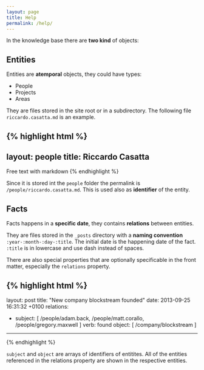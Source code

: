 ```yaml
---
layout: page
title: Help
permalink: /help/
---
```


In the knowledge base there are **two kind** of objects:

## Entities
Entities are **atemporal** objects, they could have types:

* People
* Projects
* Areas

They are files stored in the site root or in a subdirectory. The following file `riccardo.casatta.md` is an example.

{% highlight html %}
---
layout: people
title: Riccardo Casatta
---

Free text with markdown
{% endhighlight %}

Since it is stored int the `people` folder the permalink is `/people/riccardo.casatta.md`. This is used also as **identifier** of the entity.


## Facts
Facts happens in a **specific date**, they contains **relations** between entities.

They are files stored in the `_posts` directory with a **naming convention** `:year-:month-:day-:title`. The initial date is the happening date of the fact. `:title` is in lowercase and use dash instead of spaces.

There are also special properties that are optionally specificable in the front matter, especially the `relations` property.

{% highlight html %}
---
layout: post
title:  "New company blockstream founded"
date:   2013-09-25 16:31:32 +0100
relations:
   - subject: [ /people/adam.back, /people/matt.corallo, /people/gregory.maxwell  ]
     verb: found
     object: [ /company/blockstream ]
---

{% endhighlight %}


`subject` and `object` are arrays of identifiers of entitites. All of the entities referenced in the relations property are shown in the respective entities.
